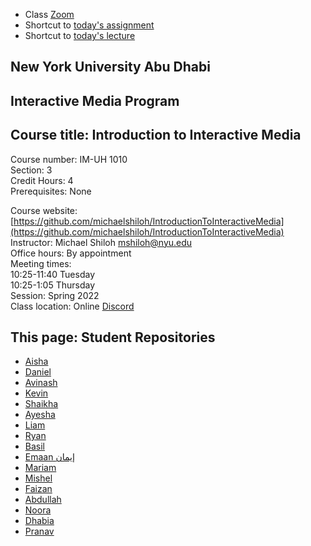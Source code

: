 
- Class [Zoom](https://nyu.zoom.us/j/98127583237)
- Shortcut to [today's assignment](weeklySchedule.md/#todays-assignment)    
- Shortcut to [today's lecture](lectureNotes.md/#todays-lecture)    

## New York University Abu Dhabi    
## Interactive Media Program    
## Course title: Introduction to Interactive Media  
Course number: IM-UH 1010   
Section: 3    
Credit Hours: 4         
Prerequisites: None       

Course website: [https://github.com/michaelshiloh/IntroductionToInteractiveMedia](https://github.com/michaelshiloh/IntroductionToInteractiveMedia)      
Instructor: Michael Shiloh mshiloh@nyu.edu    
Office hours: By appointment  
Meeting times:    
	10:25-11:40 Tuesday  
	10:25-1:05 Thursday     
Session: Spring 2022       
Class location: Online
[Discord](https://discord.com/channels/714727038078025851/716332110268465172)   


## This page: Student Repositories

- [Aisha](https://github.com/aisahodzic/IntroToIM)
- [Daniel](https://github.com/danielnivia/IntrotoIM)
- [Avinash](https://github.com/Tauke190/Intro-to-Interactive-Media)
- [Kevin](https://github.com/kevinchu-mexiporc/Intro-to-IM)
- [Shaikha](https://github.com/ShaikhaAlN/IntroToIM)
- [Ayesha](https://github.com/ayeshaahmed13)
- [Liam](https://github.com/l-mccarthy/IntroToIM)
- [Ryan](https://github.com/ryanrichardsmith/IntroductionToInteractiveMedia)
- [Basil](https://github.com/basil-ahmed/IntroductionToInteractiveMedia)
- [Emaan إيمان](https://github.com/Emaan-Ali/IntroductionToInteractiveMedia)
- [Mariam](https://github.com/mariamabdelrazekk/IntroToIM)
- [Mishel]( https://github.com/MishelRashid/IntrotoIM22)
- [Faizan](https://github.com/faizanraza09/introToIM)
- [Abdullah](https://github.com/aa7831/introToIM)
- [Noora](https://github.com/noorajabir/IntroToIM)
- [Dhabia](https://github.com/dhabialhosani/IntroductionToIM)
- [Pranav](https://github.com/sripranav9/IntroductionToInteractiveMedia)



